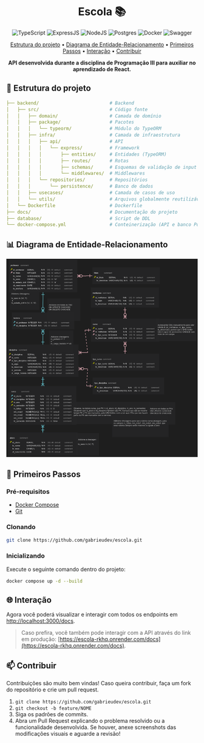 <h1 align="center" style="font-weight: bold;">Escola 📚</h1>

<p align="center">
  <img src="https://img.shields.io/badge/typescript-%23007ACC.svg?style=for-the-badge&logo=typescript&logoColor=white" alt="TypeScript">
  <img src="https://img.shields.io/badge/express.js-%23404d59.svg?style=for-the-badge&logo=express&logoColor=%2361DAFB" alt="ExpressJS">
  <img src="https://img.shields.io/badge/node.js-6DA55F?style=for-the-badge&logo=node.js&logoColor=white" alt="NodeJS">
  <img src="https://img.shields.io/badge/postgres-%23316192.svg?style=for-the-badge&logo=postgresql&logoColor=white" alt="Postgres">
  <img src="https://img.shields.io/badge/docker-%230db7ed.svg?style=for-the-badge&logo=docker&logoColor=white" alt="Docker">
  <img src="https://img.shields.io/badge/-Swagger-%23Clojure?style=for-the-badge&logo=swagger&logoColor=white" alt="Swagger">
</p>

<p align="center">
 <a href="#estrutura">Estrutura do projeto</a> •
 <a href="#der">Diagrama de Entidade-Relacionamento</a> •
 <a href="#inicio">Primeiros Passos</a> •
 <a href="#interacao">Interação</a> •
 <a href="#contribuir">Contribuir</a>
</p>

<p align="center">
  <b>API desenvolvida durante a disciplina de Programação III para auxiliar no aprendizado de React.</b>
</p>

<h2 id="estrutura">📂 Estrutura do projeto</h2>

```yaml
├── backend/                          # Backend
│   ├── src/                          # Código fonte
│   │   ├── domain/                   # Camada de domínio
│   │   ├── package/                  # Pacotes
│   │   │   └── typeorm/              # Módulo do TypeORM
│   │   ├── infra/                    # Camada de infraestrutura
│   │   │   ├── api/                  # API
│   │   │   │   └── express/          # Framework
│   │   │   │       ├── entities/     # Entidades (TypeORM)
│   │   │   │       ├── routes/       # Rotas
│   │   │   │       ├── schemas/      # Esquemas de validação de input
│   │   │   │       └── middlewares/  # Middlewares
│   │   │   └── repositories/         # Repositórios
│   │   │       └── persistence/      # Banco de dados
│   │   ├── usecases/                 # Camada de casos de uso
│   │   └── utils/                    # Arquivos globalmente reutilizáveis
│   └── Dockerfile                    # Dockerfile
├── docs/                             # Documentação do projeto
├── database/                         # Script de DDL
└── docker-compose.yml                # Conteinerização (API e banco Postgres)
```

<h2 id="der">📊 Diagrama de Entidade-Relacionamento</h2>

<img src="./images/erd.png" alt="Diagrama de Entidade-Relacionamento">

<h2 id="inicio">🚀 Primeiros Passos</h2>

<h3>Pré-requisitos</h3>

-   [Docker Compose](https://docs.docker.com/compose/install/)
-   [Git](https://git-scm.com/downloads)

<h3>Clonando</h3>

```bash
git clone https://github.com/gabrieudev/escola.git
```

<h3>Inicializando</h3>

Execute o seguinte comando dentro do projeto:

```bash
docker compose up -d --build
```

<h2 id="interacao">🌐 Interação</h2>

Agora você poderá visualizar e interagir com todos os endpoints em [http://localhost:3000/docs](http://localhost:3000/docs).

> Caso prefira, você também pode interagir com a API através do link em produção: [https://escola-rkhq.onrender.com/docs](https://escola-rkhq.onrender.com/docs).

<h2 id="contribuir">📫 Contribuir</h2>

Contribuições são muito bem vindas! Caso queira contribuir, faça um fork do repositório e crie um pull request.

1. `git clone https://github.com/gabrieudev/escola.git`
2. `git checkout -b feature/NOME`
3. Siga os padrões de commits.
4. Abra um Pull Request explicando o problema resolvido ou a funcionalidade desenvolvida. Se houver, anexe screenshots das modificações visuais e aguarde a revisão!

